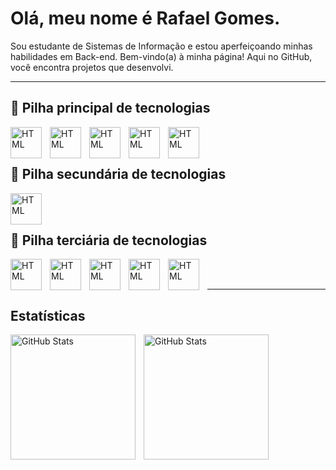 # Olá, meu nome é Rafael Gomes.

Sou estudante de Sistemas de Informação e estou aperfeiçoando minhas habilidades em Back-end. Bem-vindo(a) à minha página! Aqui no GitHub, você encontra projetos que desenvolvi.

---

## 🥇 Pilha principal de tecnologias

<!-- PHP -->
<img
  align="left" 
  alt="HTML"
  title="HTML" 
  width="50px" 
  style="padding-right: 10px;"
  src="https://cdn.jsdelivr.net/gh/devicons/devicon@latest/icons/php/php-original.svg" 
/>

<!-- Laravel -->
<img 
  align="left" 
  alt="HTML"
  title="HTML" 
  width="50px" 
  style="padding-right: 10px;"
  src="https://cdn.jsdelivr.net/gh/devicons/devicon@latest/icons/laravel/laravel-original-wordmark.svg" 
/>

<!-- Git -->
<img
  align="left" 
  alt="HTML"
  title="HTML" 
  width="50px" 
  style="padding-right: 10px;"
  src="https://cdn.jsdelivr.net/gh/devicons/devicon@latest/icons/git/git-original-wordmark.svg"
/>

<!-- GitHub -->
<img
  align="left" 
  alt="HTML"
  title="HTML" 
  width="50px" 
  style="padding-right: 10px;"
  src="https://cdn.jsdelivr.net/gh/devicons/devicon@latest/icons/github/github-original-wordmark.svg"
/>

<!-- VS Code -->
<img 
  align="left" 
  alt="HTML"
  title="HTML" 
  width="50px" 
  style="padding-right: 10px;"
  src="https://cdn.jsdelivr.net/gh/devicons/devicon@latest/icons/vscode/vscode-original-wordmark.svg" 
/>
          
          
<br/>
<br/>

## 🥈 Pilha secundária de tecnologias

<!-- Python -->
<img 
  align="left" 
  alt="HTML"
  title="HTML" 
  width="50px" 
  style="padding-right: 10px;"
  src="https://cdn.jsdelivr.net/gh/devicons/devicon@latest/icons/python/python-original-wordmark.svg" 
/>

<br/>
<br/>

## 🥉 Pilha terciária de tecnologias

<!-- Jupyter -->
<img 
  align="left" 
  alt="HTML"
  title="HTML" 
  width="50px" 
  style="padding-right: 10px;"
  src="https://cdn.jsdelivr.net/gh/devicons/devicon@latest/icons/jupyter/jupyter-original-wordmark.svg"
/>

<!-- HTML -->
<img 
  align="left" 
  alt="HTML"
  title="HTML" 
  width="50px" 
  style="padding-right: 10px;"
  src="https://cdn.jsdelivr.net/gh/devicons/devicon@latest/icons/html5/html5-original-wordmark.svg"      
/>

<!-- CSS -->
<img 
  align="left" 
  alt="HTML"
  title="HTML" 
  width="50px" 
  style="padding-right: 10px;"
  src="https://cdn.jsdelivr.net/gh/devicons/devicon@latest/icons/css3/css3-original-wordmark.svg"      
/>

<!-- Java -->
<img 
  align="left" 
  alt="HTML"
  title="HTML" 
  width="50px" 
  style="padding-right: 10px;"
  src="https://cdn.jsdelivr.net/gh/devicons/devicon@latest/icons/java/java-original-wordmark.svg"      
/>

<!-- Linux -->
<img 
  align="left" 
  alt="HTML"
  title="HTML" 
  width="50px" 
  style="padding-right: 10px;"
  src="https://cdn.jsdelivr.net/gh/devicons/devicon@latest/icons/linux/linux-original.svg"          
/>
          

<br/>
<br/>

---

## Estatísticas

<p>
  <img 
    align="left" 
    alt="GitHub Stats" 
    height="200" 
    style="padding-right: 10px;" 
    src="https://github-readme-stats.vercel.app/api?username=rafaelgomes1408&show_icons=true&theme=tokyonight&include_all_commits=true&locale=pt-br" 
  />

<img 
      align="left" 
      alt="GitHub Stats" 
      height="200" 
      src="https://github-readme-stats.vercel.app/api/top-langs/?username=rafaelgomes1408&theme=tokyonight&layout=compact&custom_title=Tecnologias&langs_count=9" 
  />

</p>
